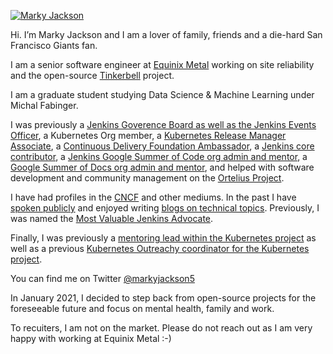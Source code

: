 [![Marky Jackson](https://i.ibb.co/zPzLYSB/IMG-0669.jpg)](https://github.com/markyjackson-taulia)

Hi. I’m Marky Jackson and I am a lover of family, friends and a die-hard San Francisco Giants fan.

I am a senior software engineer at [Equinix Metal](https://metal.equinix.com) working on site reliability and the open-source [Tinkerbell](https://tinkerbell.org) project.

I am a graduate student studying Data Science & Machine Learning under Michal Fabinger.

I was previously a [Jenkins Goverence Board as well as the Jenkins Events Officer](https://groups.google.com/g/jenkinsci-dev/c/JusGlXCwbx0/m/2yHT3BFcAAAJ), a Kubernetes Org member, a [Kubernetes Release Manager Associate](https://github.com/markyjackson-taulia/sig-release/blob/master/release-managers.md), a [Continuous Delivery Foundation Ambassador](https://cd.foundation/ambassador-program-overview-application/community-ambassador-cohort20/), a [Jenkins core contributor](https://www.jenkins.io/blog/authors/markyjackson-taulia/), a [Jenkins Google Summer of Code org admin and mentor](https://www.jenkins.io/sigs/gsoc/), a [Google Summer of Docs org admin and mentor](https://www.jenkins.io/sigs/docs/gsod/), and helped with software development and community management on the [Ortelius Project](https://ortelius.io).

I have had profiles in the [CNCF](https://www.cncf.io/blog/2020/02/18/why-i-contribute-to-the-open-source-community-and-you-should-too/) and other mediums. In the past I have  [spoken publicly](https://www.youtube.com/watch?v=h4hKSXjCqyI) and enjoyed writing [blogs on technical topics](https://cd.foundation/blog/2020/05/29/mlops-an-introduction/). Previously, I was named the [Most Valuable Jenkins Advocate](https://www.businesswire.com/news/home/20200924005128/en/DevOps-World-2020-Award-Winners-Announced).

Finally, I was previously a [mentoring lead within the Kubernetes project](https://github.com/kubernetes/community/blob/master/mentoring/OWNERS#L6) as well as a previous [Kubernetes Outreachy coordinator for the Kubernetes project](https://www.outreachy.org/communities/cfp/kubernetes/).

You can find me on Twitter [@markyjackson5](https://twitter.com/markyjackson5)

In January 2021, I decided to step back from open-source projects for the foreseeable future and focus on mental health, family and work.

To recuiters, I am not on the market. Please do not reach out as I am very happy with working at Equinix Metal :-)
